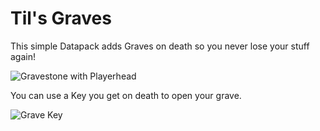 # Til's Graves
This simple Datapack adds Graves on death so you never lose your stuff again!

![Gravestone with Playerhead](https://cdn.modrinth.com/data/cached_images/8343677677c97835884271f163dd28c9998e9811_0.webp)

You can use a Key you get on death to open your grave.

![Grave Key](https://cdn.modrinth.com/data/cached_images/e6019d681f9765d65072d06a63f7f1a439882b20.png)
